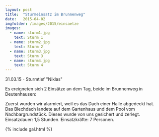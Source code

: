 ```yaml
---
layout: post
title:  "Sturmeinsatz im Brunnenweg"
date:   2015-04-02
imgfolder: /images/2015/einsaetze
images:
  - name: sturm1.jpg
    text: Sturm 1
  - name: sturm2.jpg
    text: Sturm 2
  - name: sturm3.jpg
    text: Sturm 3
  - name: sturm4.jpg
    text: Sturm 4
---
```


31.03.15 - Sturmtief "Niklas"

Es ereigneten sich 2 Einsätze an dem Tag, beide im Brunnenweg in Deutenhausen:

Zuerst wurden wir alarmiert, weil es das Dach einer Halle abgedeckt hat. Das Blechdach landete auf dem Gartenhaus und dem Pool vom Nachbargrundstück. Dieses wurde von uns gesichert und zerlegt. Einsatzdauer: 1,5 Stunden. Einsatzkräfte: 7 Personen.

{% include gal.html %}


